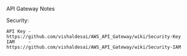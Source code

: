 API Gateway Notes

Security:

	API Key - https://github.com/vishaldesai/AWS_API_Gateway/wiki/Security-Key
	IAM     - https://github.com/vishaldesai/AWS_API_Gateway/wiki/Security-IAM

